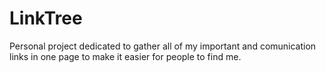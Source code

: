 # LinkTree
Personal project dedicated to gather all of my important and comunication links in one page to make it easier for people to find me.
